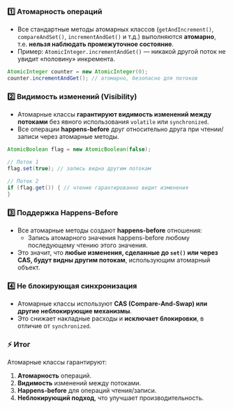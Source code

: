 ### 1️⃣ Атомарность операций
- Все стандартные методы атомарных классов (`getAndIncrement()`, `compareAndSet()`, `incrementAndGet()` и т.д.) выполняются **атомарно**, т.е. **нельзя наблюдать промежуточное состояние**.
- Пример: `AtomicInteger.incrementAndGet()` — никакой другой поток не увидит «половину» инкремента.
```java
AtomicInteger counter = new AtomicInteger(0);
counter.incrementAndGet(); // атомарно, безопасно для потоков
```
### 2️⃣ Видимость изменений (Visibility)
- Атомарные классы **гарантируют видимость изменений между потоками** без явного использования `volatile` или `synchronized`.
- Все операции **happens-before** друг относительно друга при чтении/записи через атомарные методы.
```java
AtomicBoolean flag = new AtomicBoolean(false);

// Поток 1
flag.set(true); // запись видна другим потокам

// Поток 2
if (flag.get()) { // чтение гарантированно видит изменения
}
```
### 3️⃣ Поддержка **Happens-Before**
- Все атомарные методы создают **happens-before** отношения:
    - Запись атомарного значения happens-before любому последующему чтению этого значения.
- Это значит, что **любые изменения, сделанные до `set()` или через CAS, будут видны другим потокам**, использующим атомарный объект.
### 4️⃣ Не блокирующая синхронизация
- Атомарные классы используют **CAS (Compare-And-Swap) или другие неблокирующие механизмы**.
- Это снижает накладные расходы и **исключает блокировки**, в отличие от `synchronized`.
### ⚡ Итог
Атомарные классы гарантируют:
1. **Атомарность** операций.
2. **Видимость** изменений между потоками.
3. **Happens-before** для операций чтения/записи.
4. **Неблокирующий подход**, что улучшает производительность.